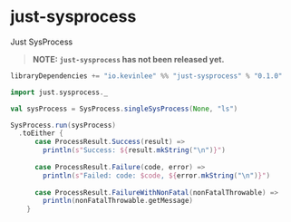 # just-sysprocess
Just SysProcess

> **NOTE: `just-sysprocess` has not been released yet.**

```scala
libraryDependencies += "io.kevinlee" %% "just-sysprocess" % "0.1.0"
```

```scala
import just.sysprocess._

val sysProcess = SysProcess.singleSysProcess(None, "ls")

SysProcess.run(sysProcess)
  .toEither {
      case ProcessResult.Success(result) =>
        println(s"Success: ${result.mkString("\n")}")
      
      case ProcessResult.Failure(code, error) =>
        println(s"Failed: code: $code, ${error.mkString("\n")}")
    
      case ProcessResult.FailureWithNonFatal(nonFatalThrowable) =>
        println(nonFatalThrowable.getMessage)
    }
```

